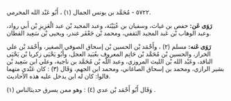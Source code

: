٥٧٢٢ - مُحَمَّد بن يونس الجمال (١) ، أَبُو عَبْد الله المخرمي.

**رَوَى عَن:** حفص بن غياث، وسفيان بن عُيَيْنَة، وعبد المجيد بْن عبد الْعَزِيزِ بْن أَبي رواد، وعبد الوهاب بْن عَبد المجيد الثقفي، ومحمد بْن جَعْفَر غندر، ويحيى بْن سَعِيد القطان.

**رَوَى عَنه:** مسلم (٢) ، وأَحْمَد بْن الحسين بْن إسحاق الصوفي الصغير، وأَحْمَد بْن علي الخراز، والحسين بْن مُحَمَّد بْن حَاتِم المعروف بعُبَيد العجل، وأَبُو يَحْيَى زكريا بْن يَحْيَى الناقد، وعَبْد الله بْن الليث المروزي، وعبد اللَّه بْن مُحَمَّد بن ناجية، وعلي ابن سَعِيد بْن بشير الرازي، ومحمد بن إسحاق الصاغاني، ومحمد ابن الجهم، وَقَال (٣) : كان عَنْدي متهما قالوا: كان له ابن يدخل عليه هذه الأحاديث.

وَقَال أَبُو أَحْمَد بْن عدي (٤) : وهو ممن يسرق حديثالناس (١) .
